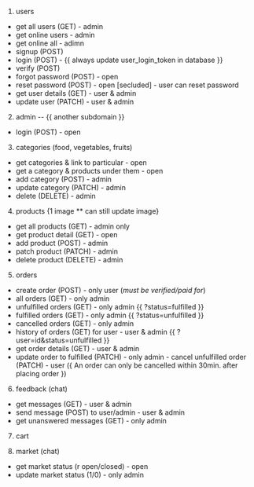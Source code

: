 1. users
- get all users (GET) - admin
- get online users - admin
- get online all - adimn
- signup (POST)
- login (POST) - {{ always update user_login_token in database }}
- verify (POST)
- forgot password (POST) - open
- reset password (POST) - open [secluded] - user can reset password
- get user details (GET) - user & admin
- update user (PATCH) - user & admin

2. admin  -- {{ another subdomain }}
- login (POST) - open

3. categories (food, vegetables, fruits)
- get categories & link to particular - open
- get a category & products under them - open
- add category (POST) - admin
- update category (PATCH) - admin
- delete (DELETE) - admin

4. products {1 image ** can still update image}
- get all products (GET) - admin only
- get product detail (GET) - open
- add product (POST) - admin
- patch product (PATCH) - admin
- delete product (DELETE) - admin


5. orders
- create order (POST) - only user (*must be verified/paid for*)
- all orders (GET) - only admin
- unfulfilled orders (GET) - only admin                  {{ ?status=fulfilled }}
- fulfilled orders (GET) - only admin                    {{ ?status=unfulfilled }}
- cancelled orders (GET) - only admin
- history of orders  (GET) for user - user & admin                   {{ ?user=id&status=unfulfilled }}
- get order details (GET) - user & admin
- update order to fulfilled (PATCH) - only admin - cancel unfulfilled order (PATCH) - user ({ An order can only be cancelled within 30min. after placing order })

6. feedback (chat)
- get messages (GET) - user & admin
- send message (POST) to user/admin - user & admin
- get unanswered messages (GET) - only admin

7. cart

8. market (chat)
- get market status (r open/closed) - open
- update market status (1/0) - only admin
